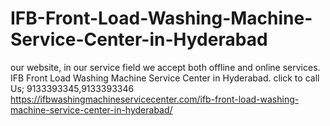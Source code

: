 # IFB-Front-Load-Washing-Machine-Service-Center-in-Hyderabad
our website, in our service field we accept both offline and online services. IFB Front Load Washing Machine Service Center in Hyderabad. click to call Us; 9133393345,9133393346 https://ifbwashingmachineservicecenter.com/ifb-front-load-washing-machine-service-center-in-hyderabad/
